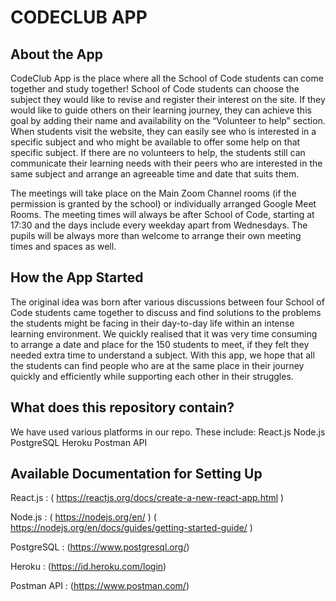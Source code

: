 # CODECLUB APP

## About the App

CodeClub App is the place where all the School of Code students can come together and study together!
School of Code students can choose the subject they would like to revise and register their interest on the site. If they would like to guide others on their learning journey, they can achieve this goal by adding their name and availability on the “Volunteer to help” section.  
When students visit the website, they can easily see who is interested in a specific subject and who might be available to offer some help on that specific subject. If there are no volunteers to help, the students still can communicate their learning needs with their peers who are interested in the same subject and arrange an agreeable time and date that suits them. 

The meetings will take place on the Main Zoom Channel rooms (if the permission is granted by the school) or individually arranged Google Meet Rooms. The meeting times will always be after School of Code, starting at 17:30 and the days include every weekday apart from Wednesdays. The pupils will be always more than welcome to arrange their own meeting times and spaces as well.

How the App Started
---
The original idea was born after various discussions between four School of Code students came together to discuss and find solutions to the problems the students might be facing in their day-to-day life within an intense learning environment. We quickly realised that it was very time consuming to arrange a date and place for the 150 students to meet, if they felt they needed extra time to understand a subject. 
With this app, we hope that all the students can find people who are at the same place in their journey quickly and efficiently while supporting each other in their struggles.

What does this repository contain?
---
We have used various platforms in our repo. These include:
React.js
Node.js
PostgreSQL
Heroku
Postman API

Available Documentation for Setting Up 
---
React.js : ( https://reactjs.org/docs/create-a-new-react-app.html )

Node.js :  ( https://nodejs.org/en/ )
          ( https://nodejs.org/en/docs/guides/getting-started-guide/ )

PostgreSQL : (https://www.postgresql.org/)

Heroku : (https://id.heroku.com/login)

Postman API :  (https://www.postman.com/)


